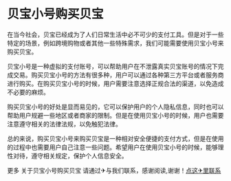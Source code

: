 # 贝宝小号购买贝宝

在当今社会，贝宝已经成为了人们日常生活中必不可少的支付工具。但是对于一些特定的场景，例如跨境购物或者其他一些特殊需求，我们可能需要使用贝宝小号来购买贝宝。

贝宝小号是一种虚拟的支付账号，可以帮助用户在不泄露真实贝宝账号的情况下完成交易。购买贝宝小号的方法有很多种，用户可以通过各种第三方平台或者服务商进行购买。在购买贝宝小号的时候，用户需要注意选择正规合法的渠道，以免造成不必要的麻烦。

购买贝宝小号的好处是显而易见的，它可以保护用户的个人隐私信息，同时也可以帮助用户规避一些地区或者商家的限制。但是在使用贝宝小号的时候，用户也需要注意遵守相关的法律法规，以免触犯法律。

总的来说，购买贝宝小号来购买贝宝是一种相对安全便捷的支付方式，但是在使用的过程中也需要用户自己注意一些问题。希望用户在使用贝宝小号的时候，能够理性对待，遵守相关规定，保护个人信息安全。

更多 关于贝宝小号购买贝宝 请通过✈与我们联系，感谢阅读,谢谢！[点这✈里联系](https://www.k02.cc)